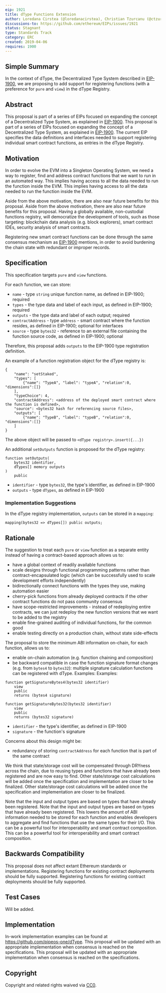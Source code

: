 ```yaml
---
eip: 1921
title: dType Functions Extension
author: Loredana Cirstea (@loredanacirstea), Christian Tzurcanu (@ctzurcanu)
discussions-to: https://github.com/ethereum/EIPs/issues/1921
status: Stagnant
type: Standards Track
category: ERC
created: 2019-04-06
requires: 1900
---
```


## Simple Summary
In the context of dType, the Decentralized Type System described in [EIP-1900](./eip-1900.md), we are proposing to add support for registering functions (with a preference for `pure` and `view`) in the dType Registry.

## Abstract

This proposal is part of a series of EIPs focused on expanding the concept of a Decentralized Type System, as explained in [EIP-1900](./eip-1900.md). This proposal is part of a series of EIPs focused on expanding the concept of a Decentralized Type System, as explained in [EIP-1900](./eip-1900.md). The current EIP specifies the data definitions and interfaces needed to support registering individual smart contract functions, as entries in the dType Registry.

## Motivation

In order to evolve the EVM into a Singleton Operating System, we need a way to register, find and address contract functions that we want to run in an automated way. This implies having access to all the data needed to run the function inside the EVM. This implies having access to all the data needed to run the function inside the EVM.

Aside from the above motivation, there are also near future benefits for this proposal. Aside from the above motivation, there are also near future benefits for this proposal. Having a globally available, non-custodial functions registry, will democratize the development of tools, such as those targeting: blockchain data analysis (e.g. block explorers), smart contract IDEs, security analysis of smart contracts.

Registering new smart contract functions can be done through the same consensus mechanism as [EIP-1900](./eip-1900.md) mentions, in order to avoid burdening the chain state with redundant or improper records.


## Specification

This specification targets `pure` and `view` functions.

For each function, we can store:
* `name` - type `string` unique function name, as defined in EIP-1900; required
* `types` - the type data and label of each input, as defined in EIP-1900; required
* `outputs` - the type data and label of each output; required
* `contractAddress` - type `address` - smart contract where the function resides, as defined in EIP-1900; optional for interfaces
* `source` - type `bytes32` - reference to an external file containing the function source code, as defined in EIP-1900; optional

Therefore, this proposal adds `outputs` to the EIP-1900 type registration definition.

An example of a function registration object for the dType registry is:

```
{
    "name": "setStaked",
    "types": [
        {"name": "TypeA", "label": "typeA", "relation":0, "dimensions":[]}
    ],
    "typeChoice": 4,
    "contractAddress": <address of the deployed smart contract where the function is defined>,
    "source": <bytes32 hash for referencing source files>,
    "outputs": [
        {"name": "TypeB", "label": "typeB", "relation":0, "dimensions":[]}
    ]
}
```

The above object will be passed to `<dType registry>.insert({...})`

An additional `setOutputs` function is proposed for the dType registry:

```
function setOutputs(
    bytes32 identifier,
    dTypes[] memory outputs
)
    public
```

- `identifier` - type `bytes32`, the type's identifier, as defined in EIP-1900
- `outputs` - type `dTypes`, as defined in EIP-1900

### Implementation Suggestions


In the dType registry implementation, `outputs` can be stored in a `mapping`:

```
mapping(bytes32 => dTypes[]) public outputs;
```

## Rationale


The suggestion to treat each `pure` or `view` function as a separate entity instead of having a contract-based approach allows us to:
* have a global context of readily available functions
* scale designs through functional programming patterns rather than contract-encapsulated logic (which can be successfully used to scale development efforts independently)
* bidirectionally connect functions with the types they use, making automation easier
* cherry-pick functions from already deployed contracts if the other contract functions do not pass community consensus
* have scope-restricted improvements - instead of redeploying entire contracts, we can just redeploy the new function versions that we want to be added to the registry
* enable fine-grained auditing of individual functions, for the common good
* enable testing directly on a production chain, without state side-effects

The proposal to store the minimum ABI information on-chain, for each function, allows us to:
* enable on-chain automation (e.g. function chaining and composition)
* be backward compatible in case the function signature format changes (e.g. from `bytes4` to `bytes32`): multiple signature calculation functions can be registered with dType. Examples: Examples:

```
function getSignatureBytes4(bytes32 identifier)
    view
    public
    returns (bytes4 signature)

function getSignatureBytes32(bytes32 identifier)
    view
    public
    returns (bytes32 signature)
```

- `identifier` - the type's identifier, as defined in EIP-1900
- `signature` - the function's signature


Concerns about this design might be:
* redundancy of storing `contractAddress` for each function that is part of the same contract

We think that state/storage cost will be compensated through DRYness across the chain, due to reusing types and functions that have already been registered and are now easy to find. Other state/storage cost calculations will be added once the specification and implementation are closer to be finalized. Other state/storage cost calculations will be added once the specification and implementation are closer to be finalized.


Note that the input and output types are based on types that have already been registered. Note that the input and output types are based on types that have already been registered. This lowers the amount of ABI information needed to be stored for each function and enables developers to aggregate and find functions that use the same types for their I/O. This can be a powerful tool for interoperability and smart contract composition. This can be a powerful tool for interoperability and smart contract composition.


## Backwards Compatibility

This proposal does not affect extant Ethereum standards or implementations. Registering functions for existing contract deployments should be fully supported. Registering functions for existing contract deployments should be fully supported.

## Test Cases

Will be added.


## Implementation

In-work implementation examples can be found at https://github.com/pipeos-one/dType. This proposal will be updated with an appropriate implementation when consensus is reached on the specifications. This proposal will be updated with an appropriate implementation when consensus is reached on the specifications.

## Copyright
Copyright and related rights waived via [CC0](../LICENSE.md).
